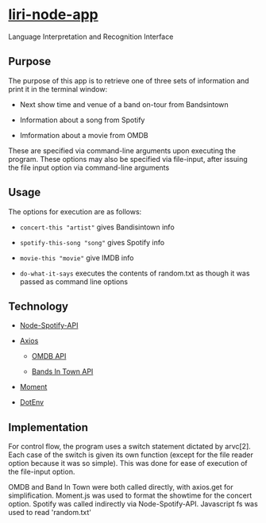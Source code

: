 # [liri-node-app](https://github.com/jmeuwissen/liri-node-app)
Language Interpretation and Recognition Interface

## Purpose

The purpose of this app is to retrieve one of three sets of information and print it in the terminal window:

* Next show time and venue of a band on-tour from Bandsintown

* Information about a song from Spotify

* Imformation about a movie from OMDB

These are specified via command-line arguments upon executing the program. These options may also be specified via file-input, after issuing the file input option via command-line arguments

## Usage

The options for execution are as follows:

* `concert-this "artist"` gives Bandisintown info

* `spotify-this-song "song"` gives Spotify info

* `movie-this "movie"` give IMDB info

* `do-what-it-says` executes the contents of random.txt as though it was passed as command line options

## Technology

   * [Node-Spotify-API](https://www.npmjs.com/package/node-spotify-api)

   * [Axios](https://www.npmjs.com/package/axios)

     * [OMDB API](http://www.omdbapi.com)

     * [Bands In Town API](http://www.artists.bandsintown.com/bandsintown-api)

   * [Moment](https://www.npmjs.com/package/moment)

   * [DotEnv](https://www.npmjs.com/package/dotenv)

## Implementation

For control flow, the program uses a switch statement dictated by arvc[2]. Each case of the switch is given its own function (except for the file reader option because it was so simple). This was done for ease of execution of the file-input option.

OMDB and Band In Town were both called directly, with axios.get for simplification. Moment.js was used to format the showtime for the concert option. Spotify was called indirectly via Node-Spotify-API. Javascript fs was used to read 'random.txt' 


